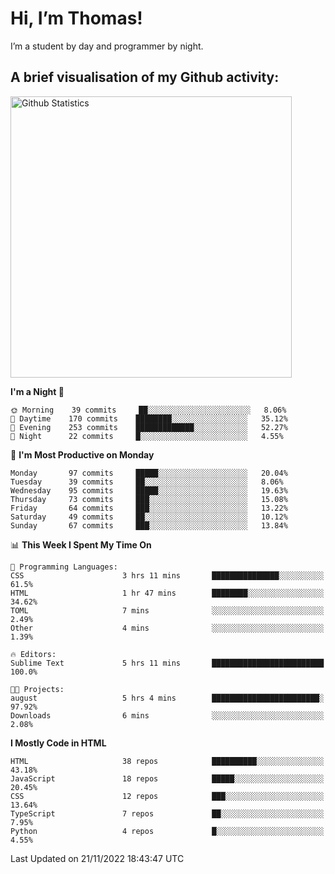 # Hi, I’m Thomas!
I’m a student by day and programmer by night.

## A brief visualisation of my Github activity:

<img title="My Github Statistics" alt="Github Statistics" width="450px" src="https://github-readme-stats.vercel.app/api?username=thomasrettig&show_icons=true&include_all_commits=true&count_private=true&&hide=issues&theme=tokyonight&border_radius=6px"/>

<!--START_SECTION:waka-->
**I'm a Night 🦉** 

```text
🌞 Morning    39 commits     ██░░░░░░░░░░░░░░░░░░░░░░░   8.06% 
🌆 Daytime    170 commits    ████████░░░░░░░░░░░░░░░░░   35.12% 
🌃 Evening    253 commits    █████████████░░░░░░░░░░░░   52.27% 
🌙 Night      22 commits     █░░░░░░░░░░░░░░░░░░░░░░░░   4.55%

```
📅 **I'm Most Productive on Monday** 

```text
Monday       97 commits     █████░░░░░░░░░░░░░░░░░░░░   20.04% 
Tuesday      39 commits     ██░░░░░░░░░░░░░░░░░░░░░░░   8.06% 
Wednesday    95 commits     █████░░░░░░░░░░░░░░░░░░░░   19.63% 
Thursday     73 commits     ███░░░░░░░░░░░░░░░░░░░░░░   15.08% 
Friday       64 commits     ███░░░░░░░░░░░░░░░░░░░░░░   13.22% 
Saturday     49 commits     ██░░░░░░░░░░░░░░░░░░░░░░░   10.12% 
Sunday       67 commits     ███░░░░░░░░░░░░░░░░░░░░░░   13.84%

```


📊 **This Week I Spent My Time On** 

```text
💬 Programming Languages: 
CSS                      3 hrs 11 mins       ███████████████░░░░░░░░░░   61.5% 
HTML                     1 hr 47 mins        ████████░░░░░░░░░░░░░░░░░   34.62% 
TOML                     7 mins              ░░░░░░░░░░░░░░░░░░░░░░░░░   2.49% 
Other                    4 mins              ░░░░░░░░░░░░░░░░░░░░░░░░░   1.39%

🔥 Editors: 
Sublime Text             5 hrs 11 mins       █████████████████████████   100.0%

🐱‍💻 Projects: 
august                   5 hrs 4 mins        ████████████████████████░   97.92% 
Downloads                6 mins              ░░░░░░░░░░░░░░░░░░░░░░░░░   2.08%

```

**I Mostly Code in HTML** 

```text
HTML                     38 repos            ██████████░░░░░░░░░░░░░░░   43.18% 
JavaScript               18 repos            █████░░░░░░░░░░░░░░░░░░░░   20.45% 
CSS                      12 repos            ███░░░░░░░░░░░░░░░░░░░░░░   13.64% 
TypeScript               7 repos             ██░░░░░░░░░░░░░░░░░░░░░░░   7.95% 
Python                   4 repos             █░░░░░░░░░░░░░░░░░░░░░░░░   4.55%

```



 Last Updated on 21/11/2022 18:43:47 UTC
<!--END_SECTION:waka-->
